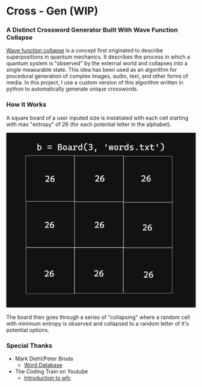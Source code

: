 # Cross - Gen (WIP)
### A Distinct Crossword Generator Built With Wave Function Collapse
[Wave function collapse](https://en.wikipedia.org/wiki/Wave_function_collapse) is a concept first originated to describe superpositions in quantum mechanics. It describes the process in which a quantum system is "observed" by the external world and collapses into a single measurable state. 
This idea has been used as an algorithm for procedural generation of complex images, audio, text, and other forms of media. In this project, I use a custom version of this algorithm written in python to automatically generate unique crosswords.
### How It Works
A square board of a user inputed size is instatiated with each cell starting with max "entropy" of 26 (for each potential letter in the alphabet).

![Representation of wfc board](img/crossgen.jpg)

The board then goes through a series of "collapsing" where a random cell with minimum entropy is observed and collapsed to a random letter of it's potential options.

### Special Thanks
- Mark Diehl/Peter Broda 
	- [Word Database](https://www.facebook.com/groups/1515117638602016/permalink/2997721820341583/)
- The Coding Train on Youtube
	- [Introduction to wfc](https://www.youtube.com/watch?v=rI_y2GAlQFM&t=504s)